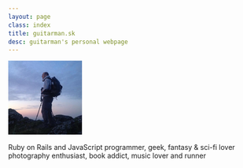 ```yaml
---
layout: page
class: index
title: guitarman.sk
desc: guitarman's personal webpage
---
```

<section class="top-section">
  <div class="intro">
    <img src="images/guitarman.png" alt="guitarman" class="img-circle">
    <p class="intro-text">
      Ruby on Rails and JavaScript programmer, geek, fantasy &amp; sci-fi lover
      <br>
      photography enthusiast, book addict, music lover and runner
    </p>
    <div class="row">
      <div class="col-sm-12">
        <a href="https://sk.linkedin.com/in/jantoth" target="_blank"><i class="fab fa-linkedin"></i></a>
        <a href="https://github.com/guitarman" target="_blank"><i class="fab fa-github-alt"></i></a>
        <a href="https://twitter.com/guitarman201" target="_blank"><i class="fab fa-twitter"></i></a>
        <a href="https://500px.com/guitarman201" target="_blank"><i class="fab fa-500px"></i></a>
        <a href="https://www.flickr.com/photos/guitarman201/albums" target="_blank"><i class="fab fa-flickr"></i></a>
        <a href="https://www.goodreads.com/jantoth"  target="_blank"><i class="fab fa-goodreads"></i></a>
        <a href="https://www.last.fm/user/guitarman201" target="_blank"><i class="fab fa-lastfm"></i></a>
      </div>
    </div>
  </div>
</section>
